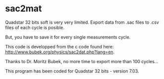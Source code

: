 sac2mat
=======


Quadstar 32 bits soft is very very limited.
Export data from .sac files to .csv files of each cycle is posible.

But, you have to save it for every single measurements cycle.



This code is developped from the c code found here: http://www.bubek.org/physics/sac2dat.php?lang=en.

Thanks to Dr. Moritz Bubek, no more time to export more than 100 cycles...


This program has been coded for Quadstar 32 bits - version 7.03. 
